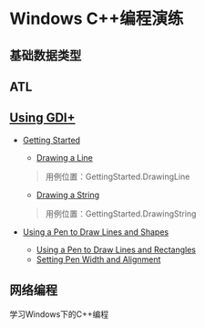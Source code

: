 # Windows C++编程演练

## 基础数据类型

## ATL

## [Using GDI+](https://docs.microsoft.com/en-us/windows/desktop/gdiplus/-gdiplus-using-gdi--use)
- [Getting Started](https://docs.microsoft.com/en-us/windows/desktop/gdiplus/-gdiplus-getting-started-use)
  - [Drawing a Line](https://docs.microsoft.com/en-us/windows/desktop/gdiplus/-gdiplus-drawing-a-line-use)
  > 用例位置：GettingStarted.DrawingLine
  - [Drawing a String](https://docs.microsoft.com/en-us/windows/desktop/gdiplus/-gdiplus-drawing-a-string-use)
  > 用例位置：GettingStarted.DrawingString

- [Using a Pen to Draw Lines and Shapes](https://docs.microsoft.com/en-us/windows/desktop/gdiplus/-gdiplus-using-a-pen-to-draw-lines-and-shapes-use)
  - [Using a Pen to Draw Lines and Rectangles](https://docs.microsoft.com/en-us/windows/desktop/gdiplus/-gdiplus-using-a-pen-to-draw-lines-and-rectangles-use)
  - [Setting Pen Width and Alignment](https://docs.microsoft.com/en-us/windows/desktop/gdiplus/-gdiplus-setting-pen-width-and-alignment-use)

## 网络编程
学习Windows下的C++编程
